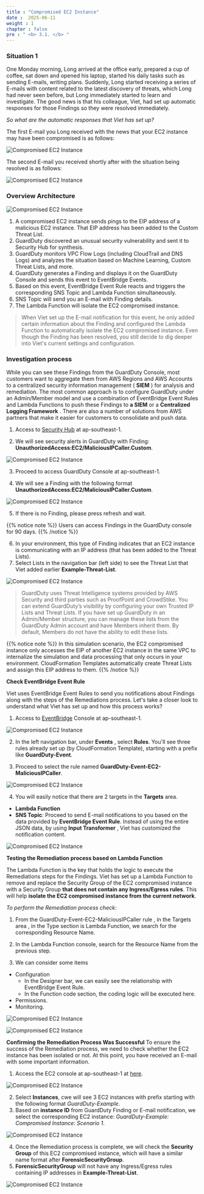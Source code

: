```yaml
---
title : "Compromised EC2 Instance"
date :  2025-06-11
weight : 1 
chapter : false
pre : " <b> 3.1. </b> "
---
```


### Situation 1
One Monday morning, Long arrived at the office early, prepared a cup of coffee, sat down and opened his laptop, started his daily tasks such as sending E-mails, writing plans. Suddenly, Long started receiving a series of E-mails with content related to the latest discovery of threats, which Long had never seen before, but Long immediately started to learn and investigate. The good news is that his colleague, Viet, had set up automatic responses for those Findings so they were resolved immediately.

*So what are the automatic responses that Viet has set up?*

The first E-mail you Long received with the news that your EC2 instance may have been compromised is as follows:

![Compromised EC2 Instance](/images/3.attack/3.1/1.png)

The second E-mail you received shortly after with the situation being resolved is as follows:

![Compromised EC2 Instance](/images/3.attack/3.1/2.png)

### Overview Architecture

![Compromised EC2 Instance](/images/3.attack/3.1/CompromisedEC2-1.png) 

1. A compromised EC2 instance sends pings to the EIP address of a malicious EC2 instance. That EIP address has been added to the Custom Threat List.
2. GuardDuty discovered an unusual security vulnerability and sent it to Security Hub for synthesis.
3. GuardDuty monitors VPC Flow Logs (including CloudTrail and DNS Logs) and analyzes the situation based on Machine Learning, Custom Threat Lists, and more.
4. GuardDuty generates a Finding and displays it on the GuardDuty Console and sends this event to EventBridge Events.
5. Based on this event, EventBridge Event Rule reacts and triggers the corresponding SNS Topic and Lambda Function simultaneously.
6. SNS Topic will send you an E-mail with Finding details.
8. The Lambda Function will isolate the EC2 compromised instance.

> When Viet set up the E-mail notification for this event, he only added certain information about the Finding and configured the Lambda Function to automatically isolate the EC2 compromised instance. Even though the Finding has been resolved, you still decide to dig deeper into Viet's current settings and configuration.

### Investigation process
While you can see these Findings from the GuardDuty Console, most customers want to aggregate them from AWS Regions and AWS Accounts to a centralized security information management ( **SIEM** ) for analysis and remediation. The most common approach is to configure GuardDuty under an Admin/Member model and use a combination of EventBridge Event Rules and Lambda Functions to push these Findings to **a SIEM** or a **Centralized Logging Framework** . There are also a number of solutions from AWS partners that make it easier for customers to consolidate and push data.

1. Access to [Security Hub](https://ap-southeast-1.console.aws.amazon.com/securityhub/home?region=ap-southeast-1#/) at ap-southeast-1.

2. We will see security alerts in GuardDuty with Finding: **UnauthorizedAccess:EC2/MaliciousIPCaller.Custom**.

![Compromised EC2 Instance](/images/3.attack/3.1/hub.png)

3. Proceed to access GuardDuty Console at ap-southeast-1.

4. We will see a Finding with the following format **UnauthorizedAccess:EC2/MaliciousIPCaller.Custom**.

![Compromised EC2 Instance](/images/3.attack/3.1/4.png)

5. If there is no Finding, please press refresh and wait.

{{% notice note %}}
Users can access Findings in the GuardDuty console for 90 days.
{{% /notice %}}

6. In your environment, this type of Finding indicates that an EC2 instance is communicating with an IP address (that has been added to the Threat Lists).
7. Select Lists in the navigation bar (left side) to see the Threat List that Viet added earlier **Example-Threat-List**.

![Compromised EC2 Instance](/images/3.attack/3.1/5.png)

> GuardDuty uses Threat Intelligence systems provided by AWS Security and third parties such as ProofPoint and CrowdStike. You can extend GuardDuty’s visibility by configuring your own Trusted IP Lists and Threat Lists. If you have set up GuardDuty in an Admin/Member structure, you can manage these lists from the GuardDuty Admin account and have Members inherit them. By default, Members do not have the ability to edit these lists.

{{% notice note %}}
In this simulation scenario, the EC2 compromised instance only accesses the EIP of another EC2 instance in the same VPC to internalize the simulation and data processing that only occurs in your environment. CloudFormation Templates automatically create Threat Lists and assign this EIP address to them.
{{% /notice %}}

**Check EventBridge Event Rule**

Viet uses EventBridge Event Rules to send you notifications about Findings along with the steps of the Remediations process. Let's take a closer look to understand what Viet has set up and how this process works?

1. Access to [EventBridge](https://ap-southeast-1.console.aws.amazon.com/events/home?region=ap-southeast-1#/) Console at ap-southeast-1.

![Compromised EC2 Instance](/images/3.attack/3.1/6.png)

2. In the left navigation bar, under **Events** , select **Rules**. You'll see three rules already set up (by CloudFormation Template), starting with a prefix like **GuardDuty-Event**.

3. Proceed to select the rule named **GuardDuty-Event-EC2-MaliciousIPCaller**.

![Compromised EC2 Instance](/images/3.attack/3.1/7.png)

4. You will easily notice that there are 2 targets in the **Targets** area.
- **Lambda Function**
- **SNS Topic**: Proceed to send E-mail notifications to you based on the data provided by **EventBridge Event Rule**. Instead of using the entire JSON data, by using **Input Transformer** , Viet has customized the notification content.

![Compromised EC2 Instance](/images/3.attack/3.1/8.png)

**Testing the Remediation process based on Lambda Function**

The Lambda Function is the key that holds the logic to execute the Remediations steps for the Findings. Viet has set up a Lambda Function to remove and replace the Security Group of the EC2 compromised instance with a Security Group **that does not contain any Ingress/Egress rules**. This will help **isolate the EC2 compromised instance from the current network**.

*To perform the Remediation process check:*
1. From the GuardDuty-Event-EC2-MaliciousIPCaller rule , in the Targets area , in the Type section is Lambda Function, we search for the corresponding Resource Name.
2. In the Lambda Function console, search for the Resource Name from the previous step.

3. We can consider some items
- Configuration
    + In the Designer bar, we can easily see the relationship with EventBridge Event Rule.
    + In the Function code section, the coding logic will be executed here.
- Permissions.
- Monitoring.

![Compromised EC2 Instance](/images/3.attack/3.1/9.png)

![Compromised EC2 Instance](/images/3.attack/3.1/10.png)

**Confirming the Remediation Process Was Successful**
To ensure the success of the Remediation process, we need to check whether the EC2 instance has been isolated or not. At this point, you have received an E-mail with some important information.
1. Access the EC2 console at ap-southeast-1 at [here](https://ap-southeast-1.console.aws.amazon.com/ec2/home?region=ap-southeast-1#Overview:).

![Compromised EC2 Instance](/images/3.attack/3.1/11.png)

2. Select **Instances**, cwe will see 3 EC2 instances with prefix starting with the following format *GuardDuty-Example*.
3. Based on **instance ID**  from GuardDuty Finding or E-mail notification, we select the corresponding EC2 instance: *GuardDuty-Example: Compromised Instance: Scenario 1*.

![Compromised EC2 Instance](/images/3.attack/3.1/12.png)

4. Once the Remediation process is complete, we will check the **Security Group** of this EC2 compromised instance, which will have a similar name format after **ForensicSecurityGroup**.
5. **ForensicSecurityGroup** will not have any Ingress/Egress rules containing IP addresses in **Example-Threat-List**.

![Compromised EC2 Instance](/images/3.attack/3.1/13.png)



